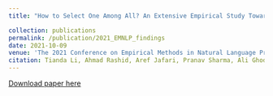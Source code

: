 ```yaml
---
title: "How to Select One Among All? An Extensive Empirical Study Towards the Robustness of Knowledge Distillation in Natural Language Understanding"

collection: publications
permalink: /publication/2021_EMNLP_findings
date: 2021-10-09
venue: 'The 2021 Conference on Empirical Methods in Natural Language Processing (EMNLP)'
citation: Tianda Li, Ahmad Rashid, Aref Jafari, Pranav Sharma, Ali Ghodsi, Mehdi Rezagholizadeh (2021). &quot;How to Select One Among All? An Extensive Empirical Study Towards the Robustness of Knowledge Distillation in Natural Language Understanding.&quot; <i> 2021 EMNLP Findings 1</i>. 
---
```


[Download paper here](https://arxiv.org/abs/2109.05696)

